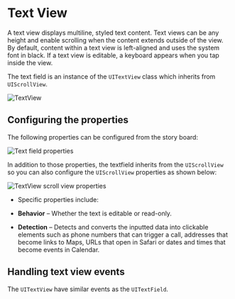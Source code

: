 # Text View

A text view displays multiline, styled text content. Text views can be any height and enable scrolling when the content extends outside of the view. By default, content within a text view is left-aligned and uses the system font in black. If a text view is editable, a keyboard appears when you tap inside the view.

The text field is an instance of the `UITextView` class which inherits from `UIScrollView`.

![TextView][1]

## Configuring the properties

The following properties can be configured from the story board:

![Text field properties][2]

In addition to those properties, the textfield inherits from the `UIScrollView` so you can also configure the `UIScrollView` properties as shown below:

![TextView scroll view properties][3]


- Specific properties include:

- **Behavior** – Whether the text is editable or read-only.
- **Detection** – Detects and converts the inputted data into clickable elements such as phone numbers that can trigger a call, addresses that become links to Maps, URLs that open in Safari or dates and times that become events in Calendar.

## Handling text view events

The `UITextView` have similar events as the `UITextField`.

[1]: /images/textview.png
[2]: /images/textview-properties.png
[3]: /images/textview-scrollview-properties.png
